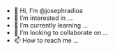 - 👋 Hi, I’m @josephradioa
- 👀 I’m interested in ...
- 🌱 I’m currently learning ...
- 💞️ I’m looking to collaborate on ...
- 📫 How to reach me ...

<!---
josephradioa/josephradioa is a ✨ special ✨ repository because its `README.md` (this file) appears on your GitHub profile.
You can click the Preview link to take a look at your changes.
--->
